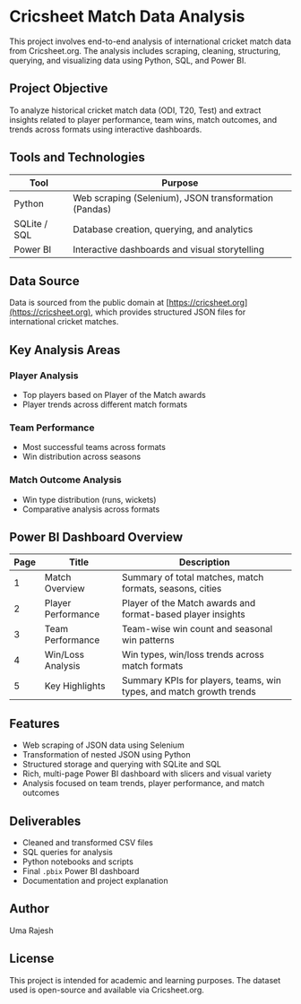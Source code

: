 # Cricsheet Match Data Analysis

This project involves end-to-end analysis of international cricket match data from Cricsheet.org. The analysis includes scraping, cleaning, structuring, querying, and visualizing data using Python, SQL, and Power BI.

## Project Objective

To analyze historical cricket match data (ODI, T20, Test) and extract insights related to player performance, team wins, match outcomes, and trends across formats using interactive dashboards.

## Tools and Technologies

| Tool          | Purpose                                      |
|---------------|----------------------------------------------|
| Python        | Web scraping (Selenium), JSON transformation (Pandas) |
| SQLite / SQL  | Database creation, querying, and analytics   |
| Power BI      | Interactive dashboards and visual storytelling |


## Data Source

Data is sourced from the public domain at [https://cricsheet.org](https://cricsheet.org), which provides structured JSON files for international cricket matches.

## Key Analysis Areas

### Player Analysis
- Top players based on Player of the Match awards
- Player trends across different match formats

### Team Performance
- Most successful teams across formats
- Win distribution across seasons

### Match Outcome Analysis
- Win type distribution (runs, wickets)
- Comparative analysis across formats

## Power BI Dashboard Overview

| Page | Title                      | Description |
|------|----------------------------|-------------|
| 1    | Match Overview             | Summary of total matches, match formats, seasons, cities |
| 2    | Player Performance         | Player of the Match awards and format-based player insights |
| 3    | Team Performance           | Team-wise win count and seasonal win patterns |
| 4    | Win/Loss Analysis          | Win types, win/loss trends across match formats |
| 5    | Key Highlights             | Summary KPIs for players, teams, win types, and match growth trends |

## Features

- Web scraping of JSON data using Selenium
- Transformation of nested JSON using Python
- Structured storage and querying with SQLite and SQL
- Rich, multi-page Power BI dashboard with slicers and visual variety
- Analysis focused on team trends, player performance, and match outcomes

## Deliverables

- Cleaned and transformed CSV files
- SQL queries for analysis
- Python notebooks and scripts
- Final `.pbix` Power BI dashboard
- Documentation and project explanation

## Author

Uma Rajesh  

## License

This project is intended for academic and learning purposes. The dataset used is open-source and available via Cricsheet.org.

